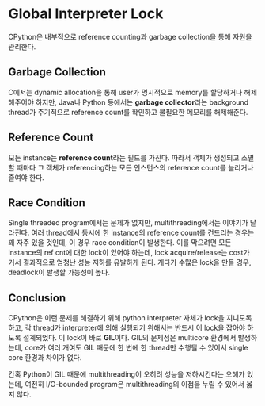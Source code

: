 # Global Interpreter Lock

CPython은 내부적으로 reference counting과 garbage collection을 통해 자원을 관리한다.

## Garbage Collection

C에서는 dynamic allocation을 통해 user가 명시적으로 memory를 할당하거나 해제해주어야 하지만,
Java나 Python 등에서는 **garbage collector**라는 background thread가 주기적으로 reference count를 확인하고 불필요한 메모리를 해제해준다.

## Reference Count

모든 instance는 **reference count**라는 필드를 가진다.
따라서 객체가 생성되고 소멸할 때마다 그 객체가 referencing하는 모든 인스턴스의 reference count를 늘리거나 줄여야 한다.

## Race Condition

Single threaded program에서는 문제가 없지만, multithreading에서는 이야기가 달라진다.
여러 thread에서 동시에 한 instance의 reference count를 건드리는 경우는 꽤 자주 있을 것인데,
이 경우 race condition이 발생한다.
이를 막으려면 모든 instance의 ref cnt에 대한 lock이 있어야 하는데,
lock acquire/release는 cost가 커서 결과적으로 엄청난 성능 저하를 유발하게 된다.
게다가 수많은 lock을 만들 경우, deadlock이 발생할 가능성이 높다.

## Conclusion

CPython은 이런 문제를 해결하기 위해 python interpreter 자체가 lock을 지니도록 하고, 각 thread가 interpreter에 의해 실행되기 위해서는 반드시 이 lock을 잡아야 하도록 설계되었다.
이 lock이 바로 **GIL**이다.
GIL의 문제점은 multicore 환경에서 발생하는데, core가 여러 개여도 GIL 때문에 한 번에 한 thread만 수행될 수 있어서 single core 환경과 차이가 없다.

간혹 Python이 GIL 때문에 multithreading이 오히려 성능을 저하시킨다는 오해가 있는데,
여전히 I/O-bounded program은 multithreading의 이점을 누릴 수 있어서 옳지 않다.
